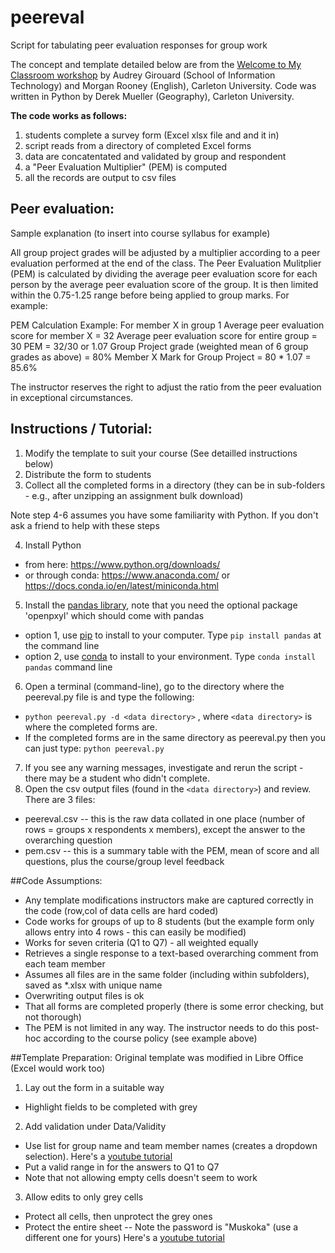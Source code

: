 # peereval

Script for tabulating peer evaluation responses for group work

The concept and template detailed below are from the [Welcome to My Classroom workshop](https://carleton.ca/tls/2019/welcome-to-my-classroom-using-peer-to-peer-approaches-to-solve-common-assessment-challenges/) by Audrey Girouard (School of Information Technology) and Morgan Rooney (English), Carleton University.  Code was written in Python by Derek Mueller (Geography), Carleton University. 


**The code works as follows:** 
1. students complete a survey form (Excel xlsx file and and it in)
2. script reads from a directory of completed Excel forms 
3. data are concatentated and validated by group and respondent
3. a "Peer Evaluation Multiplier" (PEM) is computed
4. all the records are output to csv files


## Peer evaluation: 
Sample explanation (to insert into course syllabus for example)

All group project grades will be adjusted by a multiplier according to a peer evaluation performed at the end of the class. The Peer Evaluation Mulitplier (PEM) is calculated by dividing the average peer evaluation score for each person by the average peer evaluation score of the group. It is then limited within the 0.75-1.25 range before being applied to group marks. For example:

PEM Calculation Example: For member X in group 1
Average peer evaluation score for member X = 32
Average peer evaluation score for entire group = 30
PEM = 32/30 or 1.07
Group Project grade (weighted mean of 6 group grades as above) = 80%
Member X Mark for Group Project = 80 * 1.07 = 85.6%

The instructor reserves the right to adjust the ratio from the peer evaluation in exceptional circumstances. 


## Instructions / Tutorial: 
1. Modify the template to suit your course (See detailled instructions below)
2. Distribute the form to students 
3. Collect all the completed forms in a directory (they can be in sub-folders - e.g., after unzipping an assignment bulk download)

Note step 4-6 assumes you have some familiarity with Python.  If you don't ask a friend to help with these steps

4. Install Python
  * from here: https://www.python.org/downloads/
  * or through conda:  https://www.anaconda.com/ or https://docs.conda.io/en/latest/miniconda.html
5. Install the [pandas library](https://pandas.pydata.org/), note that you need the optional package 'openpxyl' which should come with pandas
  * option 1, use [pip](https://pypi.org/project/pandas/) to install to your computer.  Type `pip install pandas` at the command line
  * option 2, use [conda](https://anaconda.org/anaconda/pandas) to install to your environment. Type  `conda install pandas` command line
6. Open a terminal (command-line), go to the directory where the peereval.py file is and type the following:
  * `python peereval.py -d <data directory>` , where `<data directory>` is where the completed forms are.
  * If the completed forms are in the same directory as peereval.py then you can just type: `python peereval.py` 
7. If you see any warning messages, investigate and rerun the script - there may be a student who didn't complete. 
8. Open the csv output files (found in the `<data directory>`) and review.  There are 3 files: 
  * peereval.csv -- this is the raw data collated in one place (number of rows = groups x respondents x members), except the answer to the overarching question
  * pem.csv -- this is a summary table with the PEM, mean of score and all questions, plus the course/group level feedback

##Code Assumptions:     
* Any template modifications instructors make are captured correctly in the code (row,col of data cells are hard coded)
* Code works for groups of up to 8 students (but the example form only allows entry into 4 rows - this can easily be modified)
* Works for seven criteria (Q1 to Q7) - all weighted equally
* Retrieves a single response to a text-based overarching comment from each team member
* Assumes all files are in the same folder (including within subfolders), saved as *.xlsx with unique name
* Overwriting output files is ok
* That all forms are completed properly (there is some error checking, but not thorough)
* The PEM is not limited in any way. The instructor needs to do this post-hoc according to the course policy (see example above)

##Template Preparation: 
Original template was modified in Libre Office (Excel would work too)
1. Lay out the form in a suitable way
  * Highlight fields to be completed with grey
2. Add validation under Data/Validity 
  * Use list for group name and team member names (creates a dropdown selection). Here's a [youtube tutorial](https://www.youtube.com/watch?v=9i_-ErFVffs)
  * Put a valid range in for the answers to Q1 to Q7
  * Note that not allowing empty cells doesn't seem to work
3. Allow edits to only grey cells
  * Protect all cells, then unprotect the grey ones
  * Protect the entire sheet -- Note the password is "Muskoka" (use a different one for yours) Here's a [youtube tutorial](https://help.libreoffice.org/6.1/en-US/text/scalc/guide/cell_protect.html)


